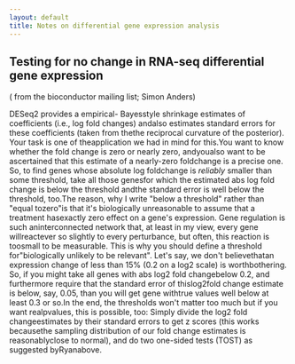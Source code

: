 ```yaml
---
layout: default
title: Notes on differential gene expression analysis 
---
```


## Testing for no change in RNA-seq differential gene expression
( from the bioconductor mailing list; Simon Anders)

DESeq2  provides a empirical- Bayesstyle shrinkage estimates of coefficients (i.e., log fold changes) andalso estimates standard errors for these coefficients (taken from thethe reciprocal curvature of the posterior). Your task is one of theapplication we had in mind for this.You want to know whether the fold change is zero or nearly zero, andyoualso want to be ascertained that this estimate of a nearly-zero foldchange is a precise one. So, to find genes whose absolute log foldchange is _reliably_ smaller than some threshold, take all those genesfor which the estimated abs log fold change is below the threshold andthe standard error is well below the threshold, too.The reason, why I write "below a threshold" rather than "equal tozero"is that it's biologically unreasonable to assume that a treatment hasexactly zero effect on a gene's expression. Gene regulation is such aninterconnected network that, at least in my view, every gene willreactever so slightly to every perturbance, but often, this reaction is toosmall to be measurable. This is why you should define a threshold for"biologically unlikely to be relevant". Let's say, we don't believethatan expression change of less than 15% (0.2 on a log2 scale) is worthbothering. So, if you might take all genes with abs log2 fold changebelow 0.2, and furthermore require that the standard error of thislog2fold change estimate is below, say, 0.05, than you will get gene withtrue values well below at least 0.3 or so.In the end, the thresholds won't matter too much but if you want realpvalues, this is possible, too: Simply divide the log2 fold changeestimates by their standard errors to get z scores (this works becausethe sampling distribution of our fold change estimates is reasonablyclose to normal), and do two one-sided tests (TOST) as suggested byRyanabove.
